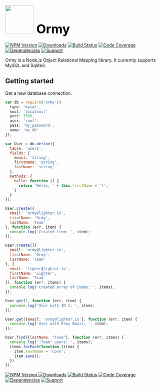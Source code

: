 # <a href="http://lighter.io/ormy" style="font-size:40px;text-decoration:none;color:#000"><img src="https://cdn.rawgit.com/lighterio/lighter.io/master/public/ormy.svg" style="width:90px;height:90px"> Ormy</a>
[![NPM Version](https://img.shields.io/npm/v/ormy.svg)](https://npmjs.org/package/ormy)
[![Downloads](https://img.shields.io/npm/dm/ormy.svg)](https://npmjs.org/package/ormy)
[![Build Status](https://img.shields.io/travis/lighterio/ormy.svg)](https://travis-ci.org/lighterio/ormy)
[![Code Coverage](https://img.shields.io/coveralls/lighterio/ormy/master.svg)](https://coveralls.io/r/lighterio/ormy)
[![Dependencies](https://img.shields.io/david/lighterio/ormy.svg)](https://david-dm.org/lighterio/ormy)
[![Support](https://img.shields.io/gratipay/Lighter.io.svg)](https://gratipay.com/Lighter.io/)

Ormy is a Node.js Object Relational Mapping library. It currently supports
MySQL and Sqlite3.

## Getting started

Get a new database connection.

```javascript
var db = require('ormy')(
  type: 'mysql',
  host: 'localhost'
  port: 3306,
  user: 'root',
  pass: 'my_password',
  name: 'my_db'
});

var User = db.define({
  table: 'users',
  fields: {
    email: 'string',
    firstName: 'string',
    lastName: 'string'
  },
  methods: {
    hello: function () {
      return 'Hello, ' + this.firstName + '!';
    }
  }
});

User.create({
  email: 'ormy@lighter.io',
  firstName: 'Ormy',
  lastName: 'Team'
}, function (err, item) {
  console.log('Created item: ', item);
});

User.create([{
  email: 'ormy@lighter.io',
  firstName: 'Ormy',
  lastName: 'Team'
}, {
  email: 'ligher@lighter.io',
  firstName: 'Lighter',
  lastName: 'Team'
}], function (err, items) {
  console.log('Created array of items: ', items);
});

User.get(1, function (err, item) {
  console.log('User with ID 1: ', item);
});

User.get({email: 'ormy@lighter.io'}, function (err, item) {
  console.log('User with Ormy Email: ', item);
});

User.find({lastName: "Team"}, function (err, items) {
  console.log('"Team" users: ', items);
  items.forEach(function (item) {
    item.lastName = 'Core';
    item.save();
  })
});


```

[![NPM Version](https://img.shields.io/npm/v/ormy.svg) ![Downloads](https://img.shields.io/npm/dm/ormy.svg)](https://npmjs.org/package/ormyormy)
[![Build Status](https://img.shields.io/travis/lighterio/ormy.svg)](https://travis-ci.org/lighterio/ormy)
[![Code Coverage](https://img.shields.io/coveralls/lighterio/ormy/master.svg)](https://coveralls.io/r/lighterio/ormy)
[![Dependencies](https://img.shields.io/david/lighterio/ormy.svg)](https://david-dm.org/lighterio/ormy)
[![Support](https://img.shields.io/gratipay/Lighter.io.svg)](https://gratipay.com/Lighter.io/)
